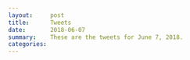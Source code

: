```yaml
---
layout:     post
title:      Tweets
date:       2018-06-07
summary:    These are the tweets for June 7, 2018.
categories:
---
```


